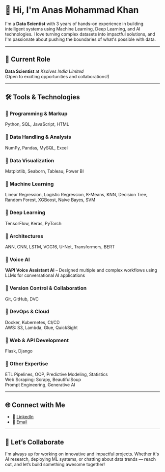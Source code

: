 # 👋 Hi, I'm Anas Mohammad Khan

I'm a **Data Scientist** with 3 years of hands-on experience in building intelligent systems using Machine Learning, Deep Learning, and AI technologies. I love turning complex datasets into impactful solutions, and I'm passionate about pushing the boundaries of what's possible with data.

---

## 💼 Current Role  
**Data Scientist** at *Ksolves India Limited*  
(Open to exciting opportunities and collaborations!)

---

## 🛠️ Tools & Technologies

### 🔹 Programming & Markup  
Python, SQL, JavaScript, HTML  

### 🔹 Data Handling & Analysis  
NumPy, Pandas, MySQL, Excel  

### 🔹 Data Visualization  
Matplotlib, Seaborn, Tableau, Power BI  

### 🔹 Machine Learning  
Linear Regression, Logistic Regression, K-Means, KNN, Decision Tree, Random Forest, XGBoost, Naive Bayes, SVM  

### 🔹 Deep Learning  
TensorFlow, Keras, PyTorch  

### 🔹 Architectures  
ANN, CNN, LSTM, VGG16, U-Net, Transformers, BERT  

### 🔹 Voice AI  
**VAPI Voice Assistant AI** – Designed multiple and complex workflows using LLMs for conversational AI applications  

### 🔹 Version Control & Collaboration  
Git, GitHub, DVC  

### 🔹 DevOps & Cloud  
Docker, Kubernetes, CI/CD  
AWS: S3, Lambda, Glue, QuickSight  

### 🔹 Web & API Development  
Flask, Django  

### 🔹 Other Expertise  
ETL Pipelines, OOP, Predictive Modeling, Statistics  
Web Scraping: Scrapy, BeautifulSoup  
Prompt Engineering, Generative AI  

---

## 🌐 Connect with Me

- 🔗 [LinkedIn](https://www.linkedin.com/in/khananas1)  
- 📧 [Email](mailto:11anasmohammad@gmail.com)

---

## 🤝 Let’s Collaborate

I'm always up for working on innovative and impactful projects. Whether it's AI research, deploying ML systems, or chatting about data trends — reach out, and let’s build something awesome together!
